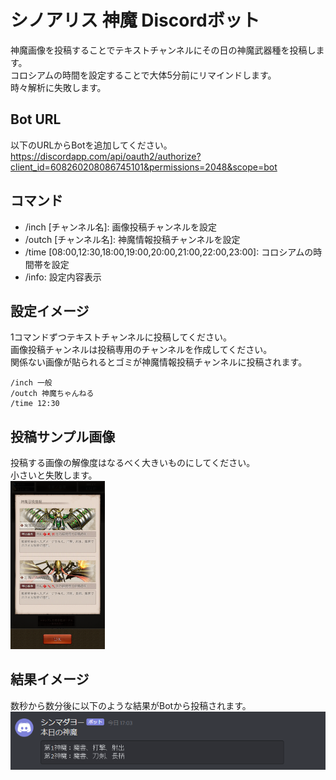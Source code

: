 # シノアリス 神魔 Discordボット
神魔画像を投稿することでテキストチャンネルにその日の神魔武器種を投稿します。  
コロシアムの時間を設定することで大体5分前にリマインドします。  
時々解析に失敗します。  

## Bot URL
以下のURLからBotを追加してください。  
https://discordapp.com/api/oauth2/authorize?client_id=608260208086745101&permissions=2048&scope=bot

## コマンド
* /inch [チャンネル名]: 画像投稿チャンネルを設定
* /outch [チャンネル名]: 神魔情報投稿チャンネルを設定
* /time [08:00,12:30,18:00,19:00,20:00,21:00,22:00,23:00]: コロシアムの時間帯を設定
* /info: 設定内容表示

## 設定イメージ
1コマンドずつテキストチャンネルに投稿してください。  
画像投稿チャンネルは投稿専用のチャンネルを作成してください。  
関係ない画像が貼られるとゴミが神魔情報投稿チャンネルに投稿されます。  
```
/inch 一般
/outch 神魔ちゃんねる
/time 12:30
```

## 投稿サンプル画像
投稿する画像の解像度はなるべく大きいものにしてください。  
小さいと失敗します。  
<img src="https://github.com/hoshigakky/shinma_bot/blob/master/data/%E6%97%8B%E9%A2%A8%E3%81%AE%E5%8E%84%E7%81%BD_%E6%97%A5%E8%BC%AA%E3%81%AE%E5%8E%84%E7%81%BD.png" width="30%" />

## 結果イメージ
数秒から数分後に以下のような結果がBotから投稿されます。  
![](https://github.com/hoshigakky/shinma_bot/blob/master/data/result_sample.png)
